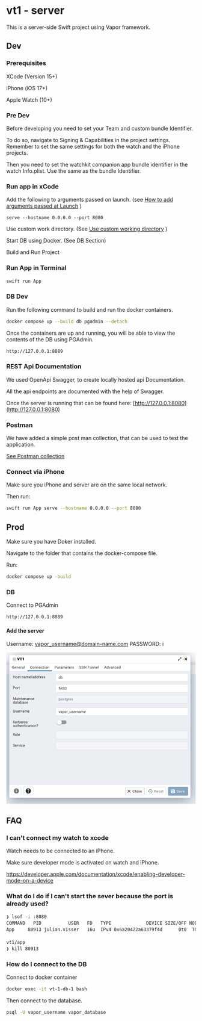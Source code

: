 # vt1 - server

This is a server-side Swift project using Vapor framework.

## Dev

### Prerequisites

XCode (Version 15+)

iPhone (iOS 17+)

Apple Watch (10+)

### Pre Dev

Before developing you need to set your Team and custom bundle Identifier.

To do so, navigate to Signing & Capabilities in the project settings.
Remember to set the same settings for both the watch and the iPhone projects.

Then you need to set the watchkit companion app bundle identifier in the watch Info.plist.
Use the same as the bundle Identifier.

### Run app in xCode

Add the following to arguments passed on launch. (see [How to add arguments passed at Launch](https://sarunw.com/posts/how-to-set-userdefaults-value-with-launch-arguments/) )

```plain
serve --hostname 0.0.0.0 --port 8080
```

Use custom work directory. (See [Use custom working directory](https://docs.vapor.codes/getting-started/xcode/#custom-working-directory) )

Start DB using Docker. (See DB Section)

Build and Run Project

### Run App in Terminal

```bash
swift run App
```

### DB Dev

Run the following command to build and run the docker containers.

```bash
docker compose up --build db pgadmin --detach
```

Once the containers are up and running, you will be able to view the contents of the DB using PGAdmin.

```bash
http://127.0.0.1:8889
```

### REST Api Documentation

We used OpenApi Swagger, to create locally hosted api Documentation.

All the api endpoints are documented with the help of Swagger.

Once the server is running that can be found here:
[http://127.0.0.1:8080](http://127.0.0.1:8080)

### Postman

We have added a simple post man collection, that can be used to test the application.

[See Postman collection](../postman)

### Connect via iPhone

Make sure you iPhone and server are on the same local network.

Then run:

```bash
swift run App serve --hostname 0.0.0.0 --port 8080
```

## Prod

Make sure you have Doker installed.

Navigate to the folder that contains the docker-compose file.

Run:

```bash
docker compose up -build
```

### DB

Connect to PGAdmin

```bash
http://127.0.0.1:8889
```

#### Add the server

Username: <vapor_username@domain-name.com>
PASSWORD: i

![pgadmin](../img/pgadmin-server.png)

## FAQ

### I can't connect my watch to xcode

Watch needs to be connected to an iPhone.

Make sure developer mode is activated on watch and iPhone.

https://developer.apple.com/documentation/xcode/enabling-developer-mode-on-a-device

### What do I do if I can't start the sever because the port is already used?

```bash
❯ lsof -i :8080
COMMAND   PID          USER   FD   TYPE             DEVICE SIZE/OFF NODE NAME
App     80913 julian.visser   16u  IPv4 0x6a20422a63379f4d      0t0  TCP *:http-alt (LISTEN)

vt1/app
❯ kill 80913
```

### How do I connect to the DB

Connect to docker container

```bash
docker exec -it vt-1-db-1 bash
```

Then connect to the database.

```bash
psql -U vapor_username vapor_database
```
